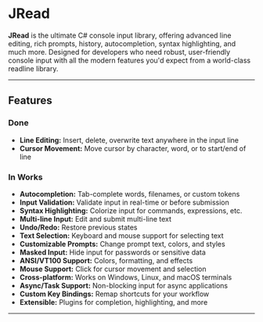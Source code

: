 # JRead

**JRead** is the ultimate C# console input library, offering advanced line editing, rich prompts, history, autocompletion, syntax highlighting, and much more. Designed for developers who need robust, user-friendly console input with all the modern features you'd expect from a world-class readline library.

---

## Features

### Done

- **Line Editing:** Insert, delete, overwrite text anywhere in the input line
- **Cursor Movement:** Move cursor by character, word, or to start/end of line

### In Works

- **Autocompletion:** Tab-complete words, filenames, or custom tokens 
- **Input Validation:** Validate input in real-time or before submission
- **Syntax Highlighting:** Colorize input for commands, expressions, etc.
- **Multi-line Input:** Edit and submit multi-line text
- **Undo/Redo:** Restore previous states
- **Text Selection:** Keyboard and mouse support for selecting text
- **Customizable Prompts:** Change prompt text, colors, and styles
- **Masked Input:** Hide input for passwords or sensitive data
- **ANSI/VT100 Support:** Colors, formatting, and effects
- **Mouse Support:** Click for cursor movement and selection
- **Cross-platform:** Works on Windows, Linux, and macOS terminals
- **Async/Task Support:** Non-blocking input for async applications
- **Custom Key Bindings:** Remap shortcuts for your workflow
- **Extensible:** Plugins for completion, highlighting, and more

---